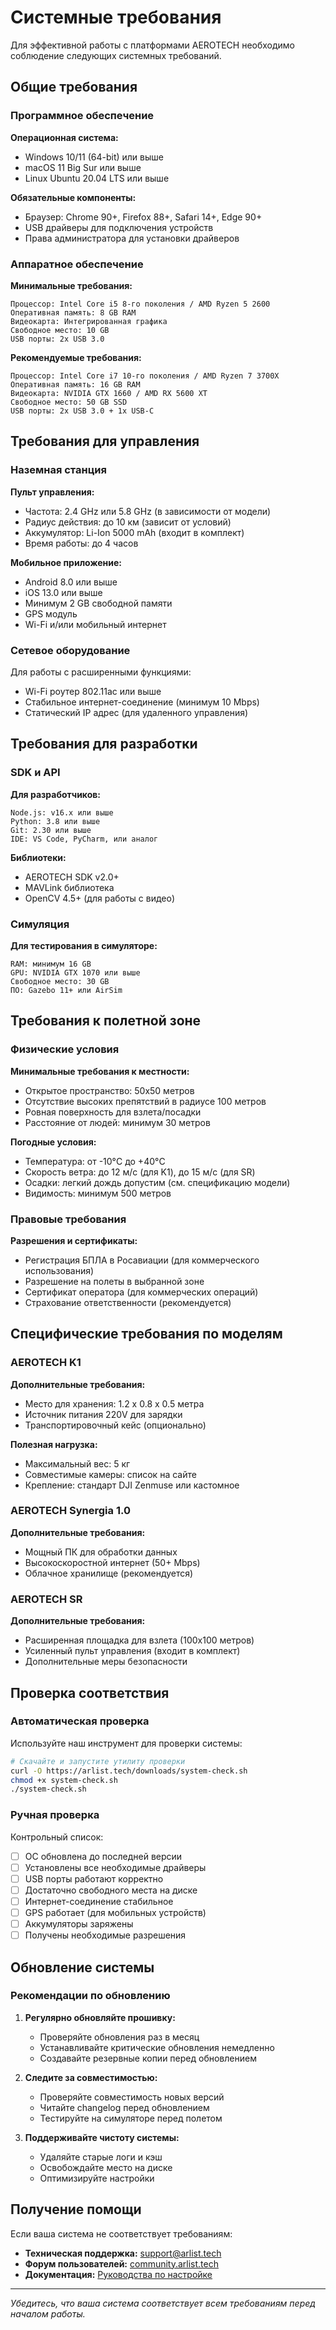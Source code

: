 # Системные требования

Для эффективной работы с платформами AEROTECH необходимо соблюдение следующих системных требований.

## Общие требования

### Программное обеспечение

**Операционная система:**
- Windows 10/11 (64-bit) или выше
- macOS 11 Big Sur или выше
- Linux Ubuntu 20.04 LTS или выше

**Обязательные компоненты:**
- Браузер: Chrome 90+, Firefox 88+, Safari 14+, Edge 90+
- USB драйверы для подключения устройств
- Права администратора для установки драйверов

### Аппаратное обеспечение

**Минимальные требования:**
```
Процессор: Intel Core i5 8-го поколения / AMD Ryzen 5 2600
Оперативная память: 8 GB RAM
Видеокарта: Интегрированная графика
Свободное место: 10 GB
USB порты: 2x USB 3.0
```

**Рекомендуемые требования:**
```
Процессор: Intel Core i7 10-го поколения / AMD Ryzen 7 3700X
Оперативная память: 16 GB RAM
Видеокарта: NVIDIA GTX 1660 / AMD RX 5600 XT
Свободное место: 50 GB SSD
USB порты: 2x USB 3.0 + 1x USB-C
```

## Требования для управления

### Наземная станция

**Пульт управления:**
- Частота: 2.4 GHz или 5.8 GHz (в зависимости от модели)
- Радиус действия: до 10 км (зависит от условий)
- Аккумулятор: Li-Ion 5000 mAh (входит в комплект)
- Время работы: до 4 часов

**Мобильное приложение:**
- Android 8.0 или выше
- iOS 13.0 или выше
- Минимум 2 GB свободной памяти
- GPS модуль
- Wi-Fi и/или мобильный интернет

### Сетевое оборудование

Для работы с расширенными функциями:

- Wi-Fi роутер 802.11ac или выше
- Стабильное интернет-соединение (минимум 10 Mbps)
- Статический IP адрес (для удаленного управления)

## Требования для разработки

### SDK и API

**Для разработчиков:**
```
Node.js: v16.x или выше
Python: 3.8 или выше
Git: 2.30 или выше
IDE: VS Code, PyCharm, или аналог
```

**Библиотеки:**
- AEROTECH SDK v2.0+
- MAVLink библиотека
- OpenCV 4.5+ (для работы с видео)

### Симуляция

**Для тестирования в симуляторе:**
```
RAM: минимум 16 GB
GPU: NVIDIA GTX 1070 или выше
Свободное место: 30 GB
ПО: Gazebo 11+ или AirSim
```

## Требования к полетной зоне

### Физические условия

**Минимальные требования к местности:**
- Открытое пространство: 50x50 метров
- Отсутствие высоких препятствий в радиусе 100 метров
- Ровная поверхность для взлета/посадки
- Расстояние от людей: минимум 30 метров

**Погодные условия:**
- Температура: от -10°C до +40°C
- Скорость ветра: до 12 м/с (для K1), до 15 м/с (для SR)
- Осадки: легкий дождь допустим (см. спецификацию модели)
- Видимость: минимум 500 метров

### Правовые требования

**Разрешения и сертификаты:**
- Регистрация БПЛА в Росавиации (для коммерческого использования)
- Разрешение на полеты в выбранной зоне
- Сертификат оператора (для коммерческих операций)
- Страхование ответственности (рекомендуется)

## Специфические требования по моделям

### AEROTECH K1

**Дополнительные требования:**
- Место для хранения: 1.2 x 0.8 x 0.5 метра
- Источник питания 220V для зарядки
- Транспортировочный кейс (опционально)

**Полезная нагрузка:**
- Максимальный вес: 5 кг
- Совместимые камеры: список на сайте
- Крепление: стандарт DJI Zenmuse или кастомное

### AEROTECH Synergia 1.0

**Дополнительные требования:**
- Мощный ПК для обработки данных
- Высокоскоростной интернет (50+ Mbps)
- Облачное хранилище (рекомендуется)

### AEROTECH SR

**Дополнительные требования:**
- Расширенная площадка для взлета (100x100 метров)
- Усиленный пульт управления (входит в комплект)
- Дополнительные меры безопасности

## Проверка соответствия

### Автоматическая проверка

Используйте наш инструмент для проверки системы:

```bash
# Скачайте и запустите утилиту проверки
curl -O https://arlist.tech/downloads/system-check.sh
chmod +x system-check.sh
./system-check.sh
```

### Ручная проверка

Контрольный список:
- [ ] ОС обновлена до последней версии
- [ ] Установлены все необходимые драйверы
- [ ] USB порты работают корректно
- [ ] Достаточно свободного места на диске
- [ ] Интернет-соединение стабильное
- [ ] GPS работает (для мобильных устройств)
- [ ] Аккумуляторы заряжены
- [ ] Получены необходимые разрешения

## Обновление системы

### Рекомендации по обновлению

1. **Регулярно обновляйте прошивку:**
   - Проверяйте обновления раз в месяц
   - Устанавливайте критические обновления немедленно
   - Создавайте резервные копии перед обновлением

2. **Следите за совместимостью:**
   - Проверяйте совместимость новых версий
   - Читайте changelog перед обновлением
   - Тестируйте на симуляторе перед полетом

3. **Поддерживайте чистоту системы:**
   - Удаляйте старые логи и кэш
   - Освобождайте место на диске
   - Оптимизируйте настройки

## Получение помощи

Если ваша система не соответствует требованиям:

- **Техническая поддержка:** support@arlist.tech
- **Форум пользователей:** [community.arlist.tech](https://community.arlist.tech)
- **Документация:** [Руководства по настройке](../guides/setup.md)

---

*Убедитесь, что ваша система соответствует всем требованиям перед началом работы.*
